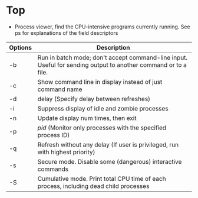 # Top
- Process viewer, find the CPU-intensive programs currently running. See ps for explanations of the field descriptors

|Options| Description  |
|--|--|
|-b  | Run in batch mode; don't accept command-line input. Useful for sending output to another command or to a file. |
|-c |Show command line in display instead of just command name |
|-d |delay (Specify delay between refreshes)  |
|-i | Suppress display of idle and zombie processes|
|-n |Update display num times, then exit |
|-p |*pid* (Monitor only processes with the specified process ID)|
| -q | Refresh without any delay (If user is privileged, run with highest priority) |
|-s |Secure mode. Disable some (dangerous) interactive commands |
|-S | Cumulative mode. Print total CPU time of each process, including dead child processes|
